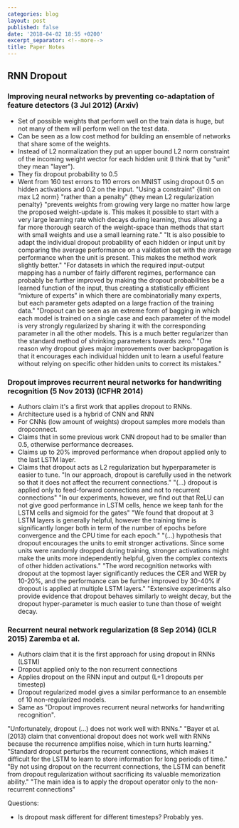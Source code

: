 ```yaml
---
categories: blog
layout: post
published: false
date: '2018-04-02 18:55 +0200'
excerpt_separator: <!--more-->
title: Paper Notes
---
```

## RNN Dropout


### Improving neural networks by preventing co-adaptation of feature detectors (3 Jul 2012) (Arxiv)
- Set of possible weights that perform well on the train data is huge, but not many of them will perform well on the test data.
- Can be seen as a low cost method for building an ensemble of networks that share some of the weights.
- Instead of L2 normalization they put an upper bound L2 norm constraint of the incoming weight wector for each hidden unit (I think that by "unit" they mean "layer").
- They fix dropout probability to 0.5 
- Went from 160 test errors to 110 errors on MNIST using dropout 0.5 on hidden activations and 0.2 on the input.
"Using a constraint" {limit on max L2 norm} "rather than a penalty" {they mean L2 regularization penalty} "prevents weights from growing very large no matter how large the proposed weight-update is. This makes it possible to start with a very large learning rate which decays during learning, thus allowing a far more thorough search of the weight-space than methods that start with small weights and use a small learning rate."
"It is also possible to adapt the individual dropout probability of each hidden or input unit by comparing the average performance on a validation set with the average performance when the unit is present.  This makes the method work slightly better."
"For datasets in which the required input-output mapping has a number of fairly different regimes, performance can probably be further improved by making the dropout probabilities be a learned function of the input, thus creating a statistically efficient “mixture of experts” in which there are combinatorially many experts, but each parameter gets adapted on a large fraction of the training data."
"Dropout can be seen as an extreme form of bagging in which each model is trained on a single case and each parameter of the model is very strongly regularized by sharing it with the corresponding parameter in all the other models. This is a much better regularizer than the standard method of shrinking parameters towards zero."
"One reason why dropout gives major improvements over backpropagation is that it encourages each individual hidden unit to learn a useful feature without relying on specific other hidden units to correct its mistakes."

### Dropout improves recurrent neural networks for handwriting recognition (5 Nov 2013) (ICFHR 2014)
- Authors claim it's a first work that applies dropout to RNNs.
- Architecture used is a hybrid of CNN and RNN
- For CNNs (low amount of weights) dropout samples more models than dropconnect.
- Claims that in some previous work CNN dropout had to be smaller than 0.5, otherwise performance decreases.
- Claims up to 20% improved performance when dropout applied only to the last LSTM layer.
- Claims that dropout acts as L2 regularization but hyperparameter is easier to tune.
"In  our  approach,  dropout  is  carefully  used  in  the network so that it does not affect the recurrent connections."
"(...) dropout is applied only to feed-forward connections  and  not to recurrent connections"
"In our experiments, however, we find out that ReLU can not give good performance in LSTM cells, hence we keep tanh for the LSTM cells and sigmoid for the gates"
"We found that  dropout  at  3  LSTM  layers  is  generally  helpful,  however the  training  time  is  significantly  longer  both  in  term  of  the number  of  epochs  before  convergence  and  the  CPU  time  for each epoch."
"(...) hypothesis  that  dropout encourages the units to emit stronger activations. Since some units were randomly dropped during  training,  stronger  activations  might  make  the  units more  independently  helpful,  given  the  complex  contexts  of other  hidden  activations."
"The word recognition networks  with dropout at  the topmost layer significantly  reduces  the  CER  and  WER  by  10-20%,  and  the performance  can  be  further  improved  by  30-40%  if  dropout is  applied  at  multiple  LSTM  layers."
"Extensive  experiments  also  provide  evidence  that dropout  behaves  similarly  to  weight  decay,  but  the  dropout hyper-parameter  is  much  easier  to  tune  than  those  of  weight decay.

### Recurrent neural network regularization (8 Sep 2014) (ICLR 2015) Zaremba et al. 
- Authors claim that it is the first approach for using dropout in RNNs (LSTM)
- Dropout applied only to the non recurrent connections
- Applies dropout on the RNN input and output (L+1 dropouts per timestep) 
- Dropout regularized model gives a similar performance to an ensemble of 10 non-regularized models. 
- Same as "Dropout improves recurrent neural networks for handwriting recognition".

"Unfortunately, dropout (...) does not work well with RNNs."
"Bayer et al. (2013) claim that conventional dropout does not work well with RNNs because the recurrence amplifies noise, which in turn hurts learning."
"Standard dropout perturbs the recurrent connections, which makes it difficult for the LSTM to learn to store information for long periods of time."
"By not using dropout on the recurrent connections, the LSTM can benefit from dropout regularization without sacrificing its valuable memorization ability."
"The main idea is to apply the dropout operator only to the non-recurrent connections"

Questions: 
- Is dropout mask different for different timesteps? Probably yes.
    
   

